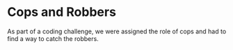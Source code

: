 # Cops and Robbers
As part of a coding challenge, we were assigned the role of cops and had to find a way to catch the robbers. 
